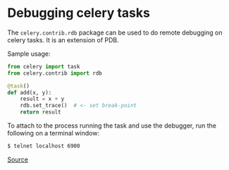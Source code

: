 # Debugging celery tasks

The `celery.contrib.rdb` package can be used to do remote debugging on celery tasks. It is an extension of PDB.

Sample usage:
```python
from celery import task
from celery.contrib import rdb

@task()
def add(x, y):
    result = x + y
    rdb.set_trace()  # <- set break-point
    return result
```

To attach to the process running the task and use the debugger, run the following on a terminal window:

```bash
$ telnet localhost 6900
```

[Source](https://docs.celeryq.dev/en/stable/userguide/debugging.html#basics)
